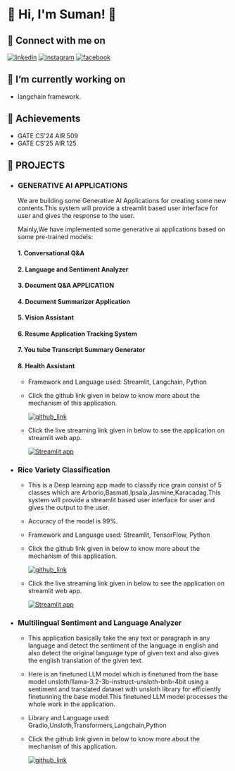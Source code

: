  # 🔗 Hi, I'm Suman! 👋
 
 ## 🔗 Connect with me on
[![linkedin](https://img.shields.io/badge/linkedin-0A66C2?style=for-the-badge&logo=linkedin&logoColor=white)](https://www.linkedin.com/in/sumanroy2004/) [![instagram](https://img.shields.io/badge/instagram-1DA1F?style=for-the-badge&logo=instagram&logoColor=white)](https://www.instagram.com/su_man.roy2004/?hl=en)  [![facebook](https://img.shields.io/badge/facebook-1DA1A2?style=for-the-badge&logo=facebook&logoColor=white)](https://www.facebook.com/profile.php?id=100069838520957) 
 
 ## 🔗 I’m currently working on
 -  langchain framework.
   
 ## 🔗 Achievements
 -  GATE CS'24 AIR 509
 -  GATE CS'25 AIR 125

 ## 🔗 PROJECTS
   - ### GENERATIVE AI APPLICATIONS
     We are building some Generative AI Applications for creating some new contents.This system will provide a streamlit based user interface for user and gives the response to the user.

     Mainly,We have implemented some generative ai applications based on some pre-trained models:

     #### 1.	Conversational Q&A
     #### 2. Language and Sentiment Analyzer
     #### 3.	Document Q&A APPLICATION
     #### 4.	Document Summarizer Application
     #### 5.	Vision Assistant
     #### 6.	Resume Application Tracking System
     #### 7.	You tube Transcript Summary Generator
     #### 8.	Health Assistant
     - Framework and Language used: Streamlit, Langchain, Python
     - Click the github link given in below to know more about the mechanism of this application.
     
          [![github_link](https://img.shields.io/badge/github_link-0A66C2?style=for-the-badge&logo=github&logoColor=white)](https://github.com/SumanRoy004/Generative-AI)

     - Click the live streaming link given in below to see the application on streamlit web app.
     
          [![Streamlit app](https://img.shields.io/badge/Streamlit_app-1DA1F2?style=for-the-badge&logo=Streamlitapp&logoColor=white)](https://generative-ai-djtdny7kvpwanggwngfcme.streamlit.app/)

 - ### Rice Variety Classification
   - This is a Deep learning app made to classify rice grain consist of 5 classes which are Arborio,Basmati,Ipsala,Jasmine,Karacadag.This system will provide a streamlit based user interface for user and gives the output to the user.
   - Accuracy of the model is 99%.
   - Framework and Language used: Streamlit, TensorFlow, Python
   - Click the github link given in below to know more about the mechanism of this application.
     
       [![github_link](https://img.shields.io/badge/github_link-0A66C2?style=for-the-badge&logo=github&logoColor=white)](https://github.com/SumanRoy004/Rice-image-classification)

   - Click the live streaming link given in below to see the application on streamlit web app.

        [![Streamlit app](https://img.shields.io/badge/Streamlit_app-1DA1F2?style=for-the-badge&logo=Streamlitapp&logoColor=white)](https://rice-image-classification-efpsawblvhhhxu5entsjq8.streamlit.app/)


- ### Multilingual Sentiment and Language Analyzer
   - This application basically take the any text or paragraph in any language and detect the sentiment of the language in english and also detect the original language type of given text and also gives the english translation of the given text.
   - Here is an finetuned LLM model which is finetuned from the base model unsloth/llama-3.2-3b-instruct-unsloth-bnb-4bit using a sentiment and translated dataset with unsloth library for efficiently finetunning the base model.This finetuned LLM model processes the whole work in the application.
   - Library and Language used: Gradio,Unsloth,Transformers,Langchain,Python
   - Click the github link given in below to know more about the mechanism of this application.

     [![github_link](https://img.shields.io/badge/github_link-0A66C2?style=for-the-badge&logo=github&logoColor=white)](https://github.com/SumanRoy004/Multilingual-Sentiment-and-Language-Analyzer)


     
      
            

<!---
SumanRoy004/SumanRoy004 is a ✨ special ✨ repository because its `README.md` (this file) appears on your GitHub profile.
You can click the Preview link to take a look at your changes.
--->
